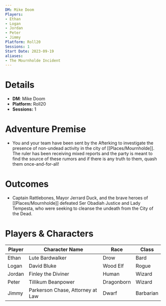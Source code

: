 ```yaml
---
DM: Mike Doom
Players:
- Ethan
- Logan
- Jordan
- Peter
- Jimmy
Platform: Roll20
Sessions: 1
Start Date: 2023-09-19
aliases:
- The Mournholde Incident
---
```

# Details
- **DM**: Mike Doom
- **Platform:** Roll20
- **Sessions:** 1

# Adventure Premise
- You and your team have been sent by the Afterking to investigate the presence of non-undead activity in the city of [[Places/Mournholde]]. The ruler has been receiving mixed reports and the party is meant to find the source of these rumors and if there is any truth to them, quash them once-and-for-all!

# Outcomes
- Captain Rattlebones, Mayor Jerrard Duck, and the brave heroes of [[Places/Mournholde]] defeated Ser Obadiah Justice and Lady Tempesta, who were seeking to cleanse the undeath from the City of the Dead.

# Players & Characters
| Player          | Character Name                  | Race     | Class     |
| --------------- | ------------------------------- | -------- | --------- |
| Ethan | Lute Bardwalker                 | Drow     | Bard      |
| Logan | David Bluke                     | Wood Elf | Rogue     |
| Jordan | Finley the Diviner              | Human    | Wizard    |
| Peter | Tillikum Beanpower              | Dragonborn | Wizard    |
| Jimmy | Parkerson Chase, Attorney at Law | Dwarf    | Barbarian |
